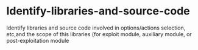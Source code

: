 # Identify-libraries-and-source-code
Identify libraries and source code involved in options/actions selection, etc,and the scope of this libraries (for exploit module, auxiliary module, or post-exploitation module
